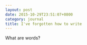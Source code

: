 ```yaml
---
layout: post
date: 2015-10-29T23:51:07+0800
category: journal
title: I've forgotten how to write
---
```


What are words?
